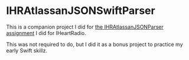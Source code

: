 IHRAtlassanJSONSwiftParser
==========================

This is a companion project I did for [the IHRAtlassanJSONParser assignment](https://github.com/dautermann/IHRAtlassanJSONParser) I did for IHeartRadio.

This was not required to do, but I did it as a bonus project to practice my early Swift skillz.
